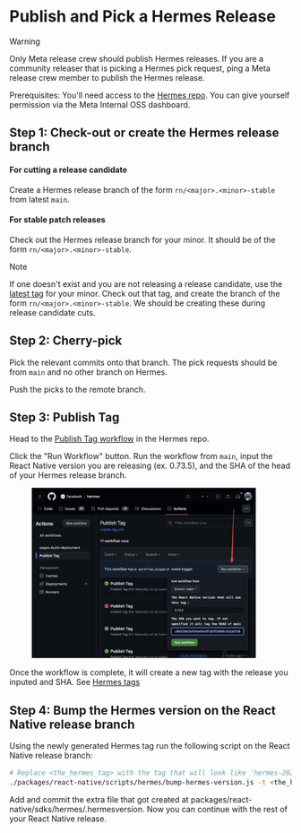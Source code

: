 # Publish and Pick a Hermes Release

> [!Warning]
> Only Meta release crew should publish Hermes releases. If you are a community releaser that is picking a Hermes pick request, ping a Meta release crew member to publish the Hermes release.

Prerequisites: You'll need access to the [Hermes repo](https://github.com/facebook/hermes). You can give yourself permission via the Meta Internal OSS dashboard.

## Step 1: Check-out or create the Hermes release branch

#### For cutting a release candidate
Create a Hermes release branch of the form `rn/<major>.<minor>-stable` from latest `main`.

#### For stable patch releases

Check out the Hermes release branch for your minor. It should be of the form `rn/<major>.<minor>-stable`.

> [!Note]
> If one doesn't exist and you are not releasing a release candidate, use the [latest tag](https://github.com/facebook/hermes/tags) for your minor. Check out that tag, and create the branch of the form `rn/<major>.<minor>-stable`. We should be creating these during release candidate cuts.

## Step 2: Cherry-pick

Pick the relevant commits onto that branch. The pick requests should be from `main` and no other branch on Hermes.

Push the picks to the remote branch.

## Step 3: Publish Tag

Head to the [Publish Tag workflow](https://github.com/facebook/hermes/actions/workflows/create-tag.yml) in the Hermes repo.

Click the "Run Workflow" button. Run the workflow from `main`, input the React Native version you are releasing (ex. 0.73.5), and the SHA of the head of your Hermes release branch.

<figure>
<img src="../assets/hermes_publish_tag.png" width="400" />
</figure>

Once the workflow is complete, it will create a new tag with the release you inputed and SHA. See [Hermes tags](https://github.com/facebook/hermes/tags)


## Step 4: Bump the Hermes version on the React Native release branch

Using the newly generated Hermes tag run the following script on the React Native release branch:

```bash
# Replace <the_hermes_tag> with the tag that will look like 'hermes-2022-07-20-RNv0.70.0-bc97c5399e0789c0a323f8e1431986e207a9e8ba'
./packages/react-native/scripts/hermes/bump-hermes-version.js -t <the_hermes_tag>
```

Add and commit the extra file that got created at packages/react-native/sdks/hermes/.hermesversion. Now you can continue with the rest of your React Native release.